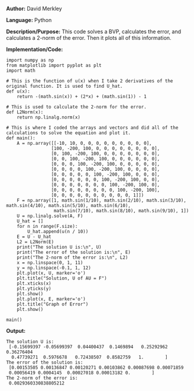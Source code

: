 **Author:** David Merkley

**Language:** Python

**Description/Purpose:** This code solves a BVP, calculates the error, and calculates a 2-norm of the error. Then it plots all of this information.

**Implementation/Code:** 

    import numpy as np
    from matplotlib import pyplot as plt
    import math

    # This is the function of u(x) when I take 2 derivatives of the original function. It is used to find U_hat.
    def u(x):
        return -(math.sin(x)) + (2*x) + (math.sin(1)) - 1

    # This is used to calculate the 2-norm for the error.
    def L2Norm(x):
        return np.linalg.norm(x)

    # This is where I coded the arrays and vectors and did all of the calculations to solve the equation and plot it.
    def main():
        A = np.array([[-10, 10, 0, 0, 0, 0, 0, 0, 0, 0, 0],
                     [100, -200, 100, 0, 0, 0, 0, 0, 0, 0, 0],
                     [0, 100, -200, 100, 0, 0, 0, 0, 0, 0, 0],
                     [0, 0, 100, -200, 100, 0, 0, 0, 0, 0, 0],
                     [0, 0, 0, 100, -200, 100, 0, 0, 0, 0, 0],
                     [0, 0, 0, 0, 100, -200, 100, 0, 0, 0, 0],
                     [0, 0, 0, 0, 0, 100, -200, 100, 0, 0, 0],
                     [0, 0, 0, 0, 0, 0, 100, -200, 100, 0, 0],
                     [0, 0, 0, 0, 0, 0, 0, 100, -200, 100, 0],
                     [0, 0, 0, 0, 0, 0, 0, 0, 100, -200, 100],
                     [0, 0, 0, 0, 0, 0, 0, 0, 0, 0, 1]])
        F = np.array([1, math.sin(1/10), math.sin(2/10), math.sin(3/10), math.sin(4/10), math.sin(5/10), math.sin(6/10),
                      math.sin(7/10), math.sin(8/10), math.sin(9/10), 1])
        U = np.linalg.solve(A, F)
        U_hat = []
        for n in range(F.size):
            U_hat.append(u(n / 10))
        E = U - U_hat
        L2 = L2Norm(E)
        print("The solution U is:\n", U)
        print("The error of the solution is:\n", E)
        print("The 2-norm of the error is:\n", L2)
        x = np.linspace(0, 1, 11)
        y = np.linspace(-0.1, 1, 12)
        plt.plot(x, U, marker='o')
        plt.title("Solution, U of AU = F")
        plt.xticks(x)
        plt.yticks(y)
        plt.show()
        plt.plot(x, E, marker='o')
        plt.title("Graph of Error")
        plt.show()

    main()

**Output:**

    The solution U is:
     [-0.15699397 -0.05699397  0.04400437  0.1469894   0.25292962  0.36276404
      0.47739271  0.5976678   0.72438507  0.8582759   1.        ]
    The error of the solution is:
     [0.00153505 0.00136847 0.00120271 0.00103862 0.00087698 0.00071859
     0.00056419 0.0004145  0.00027018 0.00013182 0.        ]
    The 2-norm of the error is:
     0.0029360330838805212
     
     
